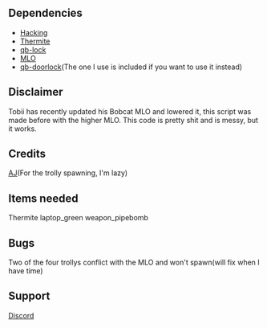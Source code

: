 ## Dependencies
* [Hacking](https://github.com/Jesper-Hustad/NoPixel-minigame)
* [Thermite](https://github.com/pushkart2/memorygame)
* [qb-lock](https://github.com/Nathan-FiveM/qb-lock)
* [MLO](https://www.patreon.com/tobiidk)
* [qb-doorlock](https://github.com/qbcore-framework/qb-doorlock)(The one I use is included if you want to use it instead)

## Disclaimer 
Tobii has recently updated his Bobcat MLO and lowered it, this script was made before with the higher MLO.
This code is pretty shit and is messy, but it works.

## Credits 
[AJ](https://github.com/ihyajb)(For the trolly spawning, I'm lazy)

## Items needed
Thermite
laptop_green
weapon_pipebomb

## Bugs
Two of the four trollys conflict with the MLO and won't spawn(will fix when I have time)

## Support
[Discord](https://discord.gg/c3RN24zUbc)